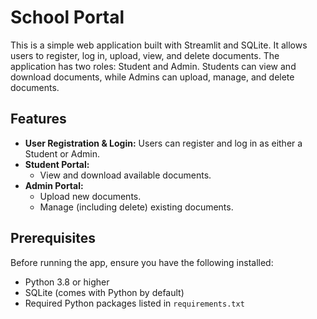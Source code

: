 # School Portal

This is a simple web application built with Streamlit and SQLite. It allows users to register, log in, upload, view, and delete documents. The application has two roles: Student and Admin. Students can view and download documents, while Admins can upload, manage, and delete documents.

## Features

- **User Registration & Login:** Users can register and log in as either a Student or Admin.
- **Student Portal:**
  - View and download available documents.
- **Admin Portal:**
  - Upload new documents.
  - Manage (including delete) existing documents.

## Prerequisites

Before running the app, ensure you have the following installed:

- Python 3.8 or higher
- SQLite (comes with Python by default)
- Required Python packages listed in `requirements.txt`

